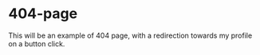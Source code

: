 # 404-page

This will be an example of 404 page, with a redirection towards my profile on a button click. 